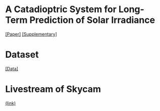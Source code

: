 # A Catadioptric System for Long-Term Prediction of Solar Irradiance
[[Paper]]() [[Supplementary]]() 

# Dataset
[[Data]](https://drive.google.com/drive/folders/1RECMaobYrSYNmIRyL72Pahb0GvX4aCm3?usp=drive_link) 

# Livestream of Skycam
[(link)](http://imagesci.ece.cmu.edu/SkyCamLiveWebsite/)





